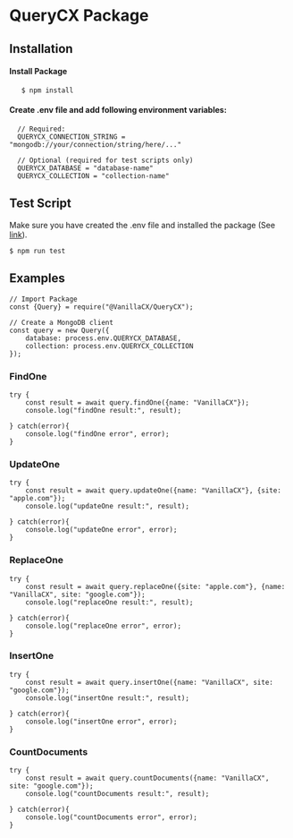 # QueryCX Package
## Installation
#### Install Package
       $ npm install
#### Create .env file and add following environment variables:
      // Required:
      QUERYCX_CONNECTION_STRING = "mongodb://your/connection/string/here/..."
  
      // Optional (required for test scripts only)
      QUERYCX_DATABASE = "database-name"
      QUERYCX_COLLECTION = "collection-name"

## Test Script
Make sure you have created the .env file and installed the package (See [link](#Installation)).

    $ npm run test
    
## Examples
    // Import Package
    const {Query} = require("@VanillaCX/QueryCX");

    // Create a MongoDB client
    const query = new Query({
        database: process.env.QUERYCX_DATABASE,
        collection: process.env.QUERYCX_COLLECTION
    });
### FindOne
    try {
        const result = await query.findOne({name: "VanillaCX"});
        console.log("findOne result:", result);

    } catch(error){
        console.log("findOne error", error);
    }
### UpdateOne
    try {
        const result = await query.updateOne({name: "VanillaCX"}, {site: "apple.com"});
        console.log("updateOne result:", result);

    } catch(error){
        console.log("updateOne error", error);
    }
### ReplaceOne
    try {
        const result = await query.replaceOne({site: "apple.com"}, {name: "VanillaCX", site: "google.com"});
        console.log("replaceOne result:", result);

    } catch(error){
        console.log("replaceOne error", error);
    }
### InsertOne
    try {
        const result = await query.insertOne({name: "VanillaCX", site: "google.com"});
        console.log("insertOne result:", result);

    } catch(error){
        console.log("insertOne error", error);
    }
### CountDocuments
    try {
        const result = await query.countDocuments({name: "VanillaCX", site: "google.com"});
        console.log("countDocuments result:", result);

    } catch(error){
        console.log("countDocuments error", error);
    }